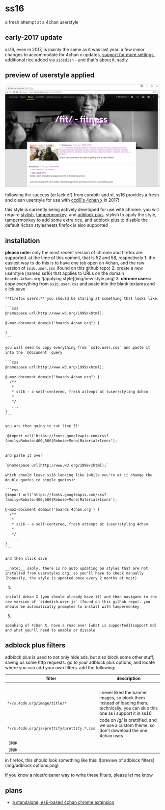 # ss16
a fresh attempt at a 4chan userstyle

## early-2017 update
ss16, even in 2017, is mainly the same as it was last year. a few minor changes to accommodate for 4chan x updates, [support for more settings](support.md), additional rice added via `sidedish` - and that's about it, sadly

## preview of userstyle applied
![screenshot of ss16](img/browser-2017-01-10a.png)

following the success (or lack of) from curabitr and xl, ss16 provides a fresh and clean userstyle for use with [ccd0's 4chan x](https://ccd0.github.io/4chan-x/) in 2017!

this style is currently being actively developed for use with chrome. you will require [stylish](https://chrome.google.com/webstore/detail/stylish/fjnbnpbmkenffdnngjfgmeleoegfcffe?hl=en), [tampermonkey](https://chrome.google.com/webstore/detail/tampermonkey/dhdgffkkebhmkfjojejmpbldmpobfkfo?hl=en), and [adblock plus](https://chrome.google.com/webstore/detail/adblock-plus/cfhdojbkjhnklbpkdaibdccddilifddb?hl=en).
stylish to apply the style, tampermonkey to add some extra rice, and adblock plus to disable the default 4chan stylesheets
firefox is also supported

## installation
__please note:__ only the most recent version of chrome and firefox are supported. at the time of this commit, that is 52 and 58, respectively
  1. 
    the easiest way to do this is to have one tab open on 4chan, and the raw version of `ss16.user.css` (found on this github repo)
  2. 
    create a new userstyle (named ss16) that applies to URLs on the domain `boards.4chan.org`
    ![applying style](img/new style.png)
  3. 
    **chrome users:** copy everything from `ss16.user.css` and paste into the blank textarea and click save

    **firefox users:** you should be staring at something that looks like:

    ```css
    @namespace url(http://www.w3.org/1999/xhtml);

    @-moz-document domain("boards.4chan.org") {

    }
    ```

    you will need to copy everything from `ss16.user.css` and paste it into the `@document` query

    ```css
    @namespace url(http://www.w3.org/1999/xhtml);

    @-moz-document domain("boards.4chan.org") {
      /**
       *
       * ss16 - a self-centered, fresh attempt at (user)styling 4chan
       *
       */
       ...
    }
    ```

    you are then going to cut line 31:

    `@import url('https://fonts.googleapis.com/css?family=Roboto:400,500|Roboto+Mono|Material+Icons');
    `

    and paste it over

    `@namespace url(http://www.w3.org/1999/xhtml);`

    which should leave ss16 looking like (while you're at it change the double quotes to single quotes):

    ```css
    @import url('https://fonts.googleapis.com/css?family=Roboto:400,500|Roboto+Mono|Material+Icons');

    @-moz-document domain('boards.4chan.org') {
      /**
       *
       * ss16 - a self-centered, fresh attempt at (user)styling 4chan
       *
       */
       ...
    }
    ```

    and then click save

    __note:__ sadly, there is no auto updating on styles that are not installed from userstyles.org, so you'll have to check manually (honestly, the style is updated once every 2 months at most)
  4. 
    install 4chan X (you should already have it) and then navigate to the raw version of `sidedish.user.js` (found on this github repo). you should be automatically prompted to install with tampermonkey
  5. 
    speaking of 4chan X, have a read over [what is supported](support.md) and what you'll need to enable or disable


## adblock plus filters
adblock plus is used to not only hide ads, but also block some other stuff, saving us some http requests.
go to your adblock plus options, and locate where you can add your own filters. add the following:

| filter | description |
|--------|-------------|
| `||s.4cdn.org/css^$domain=boards.4chan.org` | block all css files, but only when they are on the `boards.4chan.org` subdomain (meaning `4chan.org` is unaffected) |
| `*//s.4cdn.org/image/title/*` | i never liked the banner images, so block them instead of loading them. technically, you can skip this one as i support it in ss16 |
| `*//s.4cdn.org/js/prettify/prettify.*.css` | code on /g/ is prettified, and we use a custom theme, so don't download the one 4chan uses |
| `@@||s.4cdn.org/css/flags.*.css` | adds an exception to the earlier rule, so that the flags file is still downloaded |
| `@@||s.4cdn.org/css/painter.*.css` | adds an exception to the earlier rule, so that the painter file is still downloaded |

in firefox, this should look something like this:
![preview of adblock filters](img/adblock options.png)

if you know a nicer/cleaner way to write these filters, please let me know

## plans
 - [a standalone, es6-based 4chan chrome extension](standalone.md)
